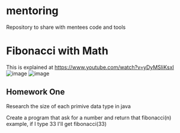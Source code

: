 # mentoring
Repository to share with mentees code and tools

# Fibonacci with Math 
This is explained at https://www.youtube.com/watch?v=yDyMSliKsxI 
![image](https://user-images.githubusercontent.com/773341/132726161-99d8c6df-eb17-47e0-9bdd-c18beaa35080.png)
![image](https://user-images.githubusercontent.com/773341/132726171-3911daad-d06d-4190-a85a-92d49baf5614.png)


## Homework One
Research the size of each primive data type in java

Create a program that ask for a number and return that fibonacci(n) example, if I type 33 I'll get fibonacci(33)

